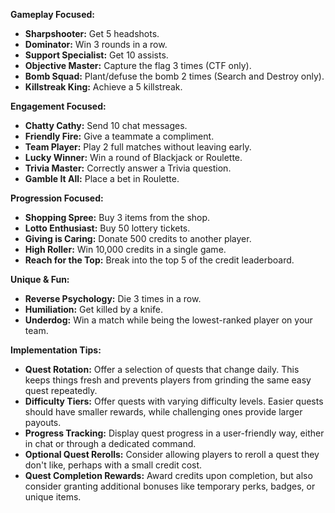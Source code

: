 **Gameplay Focused:**

* **Sharpshooter:** Get 5 headshots.
* **Dominator:** Win 3 rounds in a row.
* **Support Specialist:** Get 10 assists.
* **Objective Master:** Capture the flag 3 times (CTF only).
* **Bomb Squad:** Plant/defuse the bomb 2 times (Search and Destroy only).
* **Killstreak King:** Achieve a 5 killstreak.

**Engagement Focused:**

* **Chatty Cathy:** Send 10 chat messages.
* **Friendly Fire:** Give a teammate a compliment.
* **Team Player:** Play 2 full matches without leaving early.
* **Lucky Winner:** Win a round of Blackjack or Roulette.
* **Trivia Master:** Correctly answer a Trivia question.
* **Gamble It All:** Place a bet in Roulette.

**Progression Focused:**

* **Shopping Spree:** Buy 3 items from the shop.
* **Lotto Enthusiast:** Buy 50 lottery tickets.
* **Giving is Caring:** Donate 500 credits to another player.
* **High Roller:** Win 10,000 credits in a single game.
* **Reach for the Top:** Break into the top 5 of the credit leaderboard.

**Unique & Fun:**

* **Reverse Psychology:** Die 3 times in a row.
* **Humiliation:** Get killed by a knife.
* **Underdog:** Win a match while being the lowest-ranked player on your team.

**Implementation Tips:**

* **Quest Rotation:** Offer a selection of quests that change daily. This keeps things fresh and prevents players from grinding the same easy quest repeatedly.
* **Difficulty Tiers:** Offer quests with varying difficulty levels.  Easier quests should have smaller rewards, while challenging ones provide larger payouts.
* **Progress Tracking:** Display quest progress in a user-friendly way, either in chat or through a dedicated command.
* **Optional Quest Rerolls:** Consider allowing players to reroll a quest they don't like, perhaps with a small credit cost.
* **Quest Completion Rewards:** Award credits upon completion, but also consider granting additional bonuses like temporary perks, badges, or unique items.
